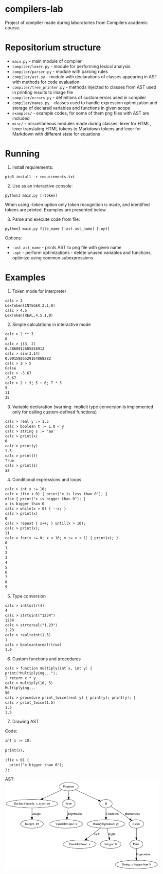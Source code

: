 # compilers-lab

Project of compiler made during laboratories from Compilers academic course.

# Repositorium structure

* ```main.py``` - main module of compiler
* ```compiler/lexer.py``` - module for performing lexical analysis
* ```compiler/parser.py``` - module with parsing rules
* ```compiler/ast.py``` - module with declarations of classes appearing in AST with methods for code evaluation
* ```compiler/tree_printer.py``` - methods injected to classes from AST used in printing results to image file
* ```compiler/errors.py``` - definitions of custom errors used in compiler
* ```compiler/names.py``` - classes used to handle expression optimization and storage of declared variables and functions in given scope
* ```examples/``` - example codes, for some of them png files with AST are included
* ```misc/``` - miscellaneous modules made during classes: lexer for HTML, lexer translating HTML tokens to Markdown tokens and lexer for Markdown with different state for equations

# Running

1. Install requirements:
```
pip3 install -r requirements.txt
```

2. Use as an interactive console:
```
python3 main.py [-token]
```
When using -token option only token recognition is made, and identified tokens are printed. Examples are presented below.

3. Parse and execute code from file:
```
python3 main.py file_name [-ast ast_name] [-opt]
```

Options:
* ```-ast ast_name``` - prints AST to png file with given name
* ```-opt``` - perform optimizations - delete unused variables and functions, optimize using common subexpressions

# Examples

1. Token mode for interpreter
```
calc > 2
LexToken(INTEGER,2,1,0)
calc > 4.5
LexToken(REAL,4.5,1,0)
```

2. Simple calculations in interactive mode
```
calc > 2 ** 3
8
calc > j(3, 2)
0.4860912605858912
calc > sin(3.14)
0.0015926529164868282
calc > 2 > 5
False
calc > -5.67
-5.67
calc > 2 + 3; 5 + 6; 7 * 5
5
11
35
```

3. Variable declaration (warning: implicit type conversion is implemented only for calling custom-defined functions)
```calc > int x
calc > real y := 1.5
calc > boolean t := 1.0 < y
calc > string s := 'aa'
calc > print(x)
0
calc > print(y)
1.5
calc > print(t)
True
calc > print(s)
aa
```

4. Conditional expressions and loops
```
calc > int x := 10;
calc > if(x < 0) { print("x is less than 0"); } 
else { print("x is bigger than 0"); }
x is bigger than 0
calc > while(x > 0) { --x; }
calc > print(x)
0
calc > repeat { x++; } until(x > 10);
calc > print(x);
11
calc > for(x := 0; x < 10; x := x + 1) { print(x); }
0
1
2
3
4
5
6
7
8
9
```

5. Type conversion
```
calc > inttostr(4)
4
calc > strtoint("1234")
1234
calc > strtoreal("1.23")
1.23
calc > realtoint(1.5)
1
calc > booleantoreal(true)
1.0
```

6. Custom functions and procedures
```
calc > function multiply(int x, int y) { 
print("Multiplying..."); 
} return x * y
calc > multiply(10, 5)
Multiplying...
50
calc > procedure print_twice(real y) { print(y); print(y); }
calc > print_twice(1.5)
1.5
1.5
```

7. Drawing AST

Code:
```
int x := 10;

print(x);

if(x > 0) {
  print("x bigger than 0");
};
```

AST:
![AST-image](examples/ast_conditional.png "AST")

